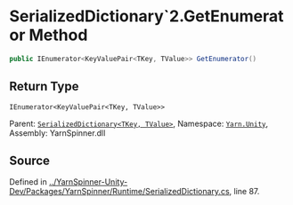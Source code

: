 # SerializedDictionary`2.GetEnumerator Method


```csharp
public IEnumerator<KeyValuePair<TKey, TValue>> GetEnumerator()
```

## Return Type
`IEnumerator<KeyValuePair<TKey, TValue>>`


<div class="class-metadata">

Parent: [`SerializedDictionary<TKey, TValue>`](/api/csharp/yarn.unity/serializeddictionary-2.md), Namespace: [`Yarn.Unity`](/api/csharp/yarn.unity/README.md), Assembly: YarnSpinner.dll
</div>

## Source
Defined in [../YarnSpinner-Unity-Dev/Packages/YarnSpinner/Runtime/SerializedDictionary.cs](https://github.com/YarnSpinnerTool/YarnSpinner-Unity//blob/develop/Runtime/SerializedDictionary.cs#L87), line 87.
